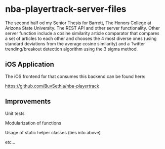 # nba-playertrack-server-files
The second half od my Senior Thesis for Barrett, The Honors College at Arizona State University. The REST API and other server functionality. Other server function include a cosine similarity article comparator that compares a set of articles to each other and chooses the 4 most diverse ones (using standard deviations from the average cosine similarity) and a Twitter trending/breakout detection algorithm using the 3 sigma method.

## iOS Application
The iOS frontend for that consumes this backend can be found here:

https://github.com/BuvSethia/nba-playertrack

## Improvements
Unit tests

Modularization of functions

Usage of static helper classes (ties into above)

etc...
